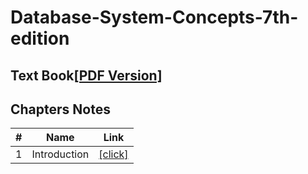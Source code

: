# Database-System-Concepts-7th-edition
## Text Book[[PDF Version]](https://github.com/omarhosny206/Database-System-Concepts-7th-edition/blob/master/Book/Database%20System%20Concepts.pdf)

## Chapters Notes
| # | Name | Link | 
|---| ----- | -------- |
| 1 | Introduction | [[click]](https://github.com/omarhosny206/Database-System-Concepts-7th-edition/blob/master/Notes/Chp01.Introduction.md) |